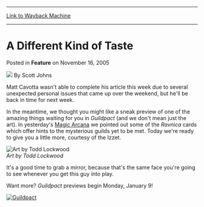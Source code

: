 
---
[Link to Wayback Machine](https://web.archive.org/web/20210429201506/https://magic.wizards.com/en/articles/archive/feature/different-kind-taste-2005-11-16)

[_metadata_:author]:- "Scott Johns"
[_metadata_:description]:- "Matt Cavotta wasn't able to complete his article this week due to several unexpected personal issues that came up over the weekend, but he'll be back in time for next week. In the meantime, we thought you might like a sneak preview of one of the amazing things waiting for you in Guildpact (and we don't mean just the art). In yesterday's Magic Arcana we pointed out some of the"
[_metadata_:generator]:- "Drupal 7 (http://drupal.org)"
[_metadata_:publish_date]:- "2005-11-16"
[_metadata_:title]:- "A Different Kind of Taste"
[_metadata_:wayback_capture_timestamp]:- "2021-04-29 20:15:06+00:00"
[_metadata_:wayback_raw_url]:- "https://web.archive.org/web/20210429201506id_/https://magic.wizards.com/en/articles/archive/feature/different-kind-taste-2005-11-16"
[_metadata_:wayback_url]:- "https://magic.wizards.com/en/articles/archive/feature/different-kind-taste-2005-11-16"
---


A Different Kind of Taste
=========================



 Posted in **Feature**
 on November 16, 2005 






![](https://media.magic.wizards.com/styles/auth_small/public/images/person/authorpic_scottjohns.jpg)
By Scott Johns











Matt Cavotta wasn't able to complete his article this week due to several unexpected personal issues that came up over the weekend, but he'll be back in time for next week. 


In the meantime, we thought you might like a sneak preview of one of the amazing things waiting for you in *Guildpact* (and we don't mean just the art). In yesterday's [Magic Arcana](/en/articles/archive/evidence-other-guilds-2005-11-15) we pointed out some of the *Ravnica* cards which offer hints to the mysterious guilds yet to be met. Today we're ready to give you a little more, courtesy of the Izzet. 



![Art by Todd Lockwood](https://media.magic.wizards.com/image_legacy_migration/magic/images/mtgcom/arcana300/GPTPreviewDragon.jpg)  
*Art by Todd Lockwood*


It's a good time to grab a mirror, because that's the same face you're going to see whenever you get this guy into play.


Want more? *Guildpact* previews begin Monday, January 9!


[![Guildpact](https://media.magic.wizards.com/image_legacy_migration/magic/images/mtgcom/arcana300/GPTLogo.jpg)](/en/node/608436)







